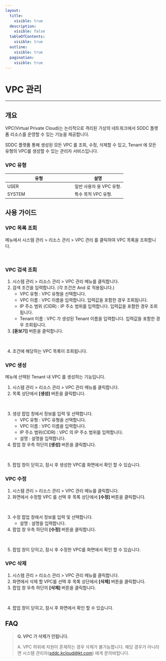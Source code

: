 ```yaml
---
layout:
  title:
    visible: true
  description:
    visible: false
  tableOfContents:
    visible: true
  outline:
    visible: true
  pagination:
    visible: true
---
```


# VPC 관리

***

## 개요

VPC(Virtual Private Cloud)는 논리적으로 격리된 가상의 네트워크에서 SDDC 플랫폼 리소스를 운영할 수 있는 기능을 제공합니다.

SDDC 플랫폼 통해 생성된 모든 VPC 를 조회, 수정, 삭제할 수 있고, Tenant 에 모든 유형의 VPC를 생성할 수 있는 관리자 서비스입니다.

### VPC 유형

<table><thead><tr><th width="204">유형</th><th>설명</th></tr></thead><tbody><tr><td>USER</td><td>일반 사용자 용 VPC 유형.</td></tr><tr><td>SYSTEM</td><td>특수 목적 VPC 유형.</td></tr></tbody></table>



## 사용 가이드

### VPC 목록 조회

메뉴에서 시스템 관리 > 리소스 관리 > VPC 관리 를 클릭하여 VPC 목록을 조회합니다.

<figure><img src="../../.gitbook/assets/스크린샷 2024-02-05 오후 6.01.31.png" alt=""><figcaption></figcaption></figure>

### VPC 검색 조회

1. 시스템 관리 > 리소스 관리 > VPC 관리 메뉴를 클릭합니다.
2. 검색 조건을 입력합니다. (각 조건은 And 로 적용됩니다.)
   * VPC 유형 : VPC 유형을 선택합니다.
   * VPC 이름 : VPC 이름을 입력합니다. 입력값을 포함한 경우 조회됩니다.
   * IP 주소 범위 (CIDR) : IP 주소 범위를 입력합니다. 입력값을 포함한 경우 조회됩니다.
   * Tenant 이름 : VPC 가 생성된 Tenant 이름을 입력합니다.  입력값을 포함한 경우 조회됩니다.
3. **\[돋보기]** 버튼을 클릭합니다.

<figure><img src="../../.gitbook/assets/스크린샷 2024-01-31 오후 2.32.13.png" alt=""><figcaption></figcaption></figure>

4. 조건에 해당하는 VPC 목록이 조회됩니다.

### VPC 생성

메뉴에 선택된 Tenant 내 VPC 를 생성하는 기능입니다.

1. 시스템 관리 > 리소스 관리 > VPC 관리 메뉴를 클릭합니다.
2. 목록 상단에서 **\[생성]** 버튼을 클릭합니다.

<figure><img src="../../.gitbook/assets/스크린샷 2024-01-31 오후 2.32.26 (1).png" alt=""><figcaption></figcaption></figure>

3. 생성 팝업 창에서 정보를 입력 및 선택합니다.
   * VPC 유형 : VPC 유형을 선택합니다.
   * VPC 이름 : VPC 이름을 입력합니다.
   * IP 주소 범위(CIDR) : VPC 의 IP 주소 범위를 입력합니다.
   * 설명 : 설명을 입력합니다.
4. 팝업 창 우측 하단의 **\[생성]** 버튼을 클릭합니다.

<figure><img src="../../.gitbook/assets/스크린샷 2024-01-31 오후 2.20.17.png" alt=""><figcaption></figcaption></figure>

5. 팝업 창이 닫히고, 잠시 후 생성한 VPC를 화면에서 확인 할 수 있습니다.

### VPC 수정

1. 시스템 관리 > 리소스 관리 > VPC 관리 메뉴를 클릭합니다.
2. 화면에서 수정할 VPC 를 선택 후 목록 상단에서 **\[수정]** 버튼을 클릭합니다.

<figure><img src="../../.gitbook/assets/스크린샷 2024-01-31 오후 2.32.58.png" alt=""><figcaption></figcaption></figure>

3. 수정 팝업 창에서 정보를 입력 및 선택합니다.
   * 설명 : 설명을 입력합니다.
4. 팝업 창 우측 하단의 **\[수정]** 버튼을 클릭합니다.

<figure><img src="../../.gitbook/assets/스크린샷 2024-01-31 오후 2.20.57.png" alt=""><figcaption></figcaption></figure>

5. 팝업 창이 닫히고, 잠시 후 수정한 VPC를 화면에서 확인 할 수 있습니다.

### VPC 삭제

1. 시스템 관리 > 리소스 관리 > VPC 관리 메뉴를 클릭합니다.
2. 화면에서 삭제 할 VPC를 선택 후 목록 상단에서 **\[삭제]** 버튼을 클릭합니다.
3. 팝업 창 우측 하단의 **\[삭제]** 버튼을 클릭합니다.

<figure><img src="../../.gitbook/assets/스크린샷 2024-01-31 오후 2.33.18.png" alt=""><figcaption></figcaption></figure>

4. 팝업 창이 닫히고, 잠시 후 화면에서 확인 할 수 있습니다.

## FAQ

> **Q. VPC 가 삭제가 안됩니다.**
>
> A. VPC 하위에 자원이 존재하는 경우 삭제가 불가능합니다. 해당 경우가 아니라면 시스템 관리자(sddc.kcloud@kt.com) 에게 문의바랍니다.
